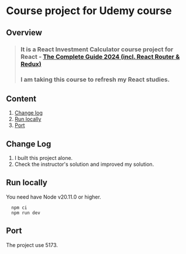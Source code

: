 # Course project for Udemy course

## Overview

> ### It is a React Investment Calculator course project for React - [The Complete Guide 2024 (incl. React Router & Redux)](https://www.udemy.com/course/react-the-complete-guide-incl-redux)
> ### I am taking this course to refresh my React studies.

## Content

1. [Change log](#change-log) 
2. [Run locally](#run-locally)
3. [Port](#port)

## Change Log

1. I built this project alone.
2. Check the instructor's solution and improved my solution.

## Run locally

You need have Node v20.11.0 or higher.

```
  npm ci
  npm run dev
```

## Port

The project use 5173.